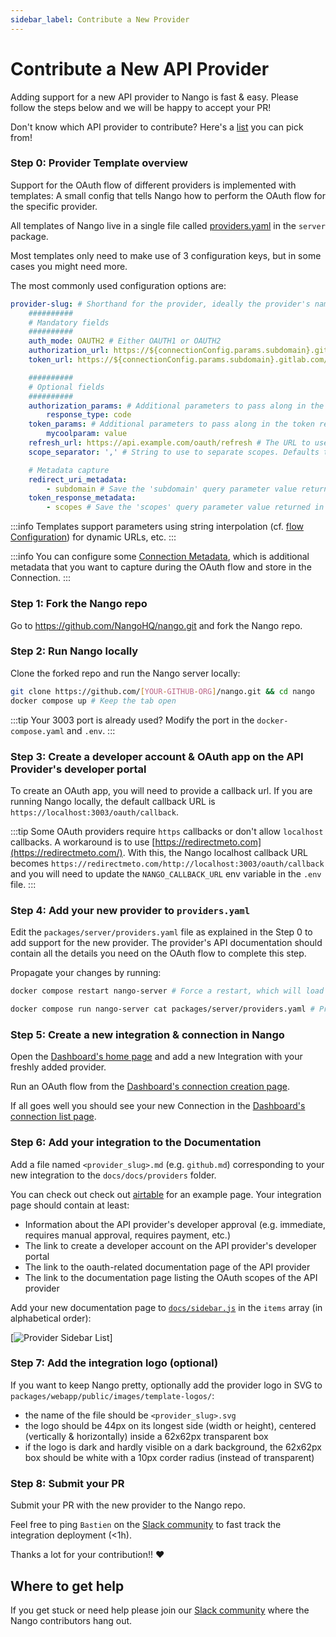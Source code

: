 ```yaml
---
sidebar_label: Contribute a New Provider
---
```


# Contribute a New API Provider

Adding support for a new API provider to Nango is fast & easy. Please follow the steps below and we will be happy to accept your PR!

Don't know which API provider to contribute? Here's a [list](https://github.com/orgs/NangoHQ/projects/2) you can pick from!

### Step 0: Provider Template overview

Support for the OAuth flow of different providers is implemented with templates: A small config that tells Nango how to perform the OAuth flow for the specific provider.

All templates of Nango live in a single file called [providers.yaml](https://nango.dev/oauth-providers) in the `server` package.

Most templates only need to make use of 3 configuration keys, but in some cases you might need more.

The most commonly used configuration options are:

```yaml
provider-slug: # Shorthand for the provider, ideally the provider's name. Must be unique. Kebab case.
    ##########
    # Mandatory fields
    ##########
    auth_mode: OAUTH2 # Either OAUTH1 or OAUTH2
    authorization_url: https://${connectionConfig.params.subdomain}.gitlab.com/oauth/authorize # The URL of the authorization page for the OAuth service (supports string interpolation)
    token_url: https://${connectionConfig.params.subdomain}.gitlab.com/oauth/token # The URL for the token request (supports string interpolation)

    ##########
    # Optional fields
    ##########
    authorization_params: # Additional parameters to pass along in the authorization step
        response_type: code
    token_params: # Additional parameters to pass along in the token request
        mycoolparam: value
    refresh_url: https://api.example.com/oauth/refresh # The URL to use for refreshing the access token (only if different from token_url)
    scope_separator: ',' # String to use to separate scopes. Defaults to ' ' (1 space) if not provided

    # Metadata capture
    redirect_uri_metadata:
        - subdomain # Save the 'subdomain' query parameter value returned in the Redirect URI (Connection Metadata)
    token_response_metadata:
        - scopes # Save the 'scopes' query parameter value returned in the token response (Connection Metadata)
```

:::info
Templates support parameters using string interpolation (cf. [flow Configuration](./reference/frontend-sdk.md#connection-config)) for dynamic URLs, etc.
:::

:::info
You can configure some [Connection Metadata](./reference/core-concepts.md#metadata), which is additional metadata that you want to capture during the OAuth flow and store in the Connection.
:::

### Step 1: Fork the Nango repo

Go to https://github.com/NangoHQ/nango.git and fork the Nango repo.

### Step 2: Run Nango locally

Clone the forked repo and run the Nango server locally:

```bash
git clone https://github.com/[YOUR-GITHUB-ORG]/nango.git && cd nango
docker compose up # Keep the tab open
```

:::tip
Your 3003 port is already used? Modify the port in the `docker-compose.yaml` and `.env`.
:::

### Step 3: Create a developer account & OAuth app on the API Provider's developer portal

To create an OAuth app, you will need to provide a callback url. If you are running Nango locally, the default callback URL is `https://localhost:3003/oauth/callback`.

:::tip
Some OAuth providers require `https` callbacks or don't allow `localhost` callbacks. A workaround is to use [https://redirectmeto.com](https://redirectmeto.com/). With this, the Nango localhost callback URL becomes `https://redirectmeto.com/http://localhost:3003/oauth/callback` and you will need to update the `NANGO_CALLBACK_URL` env variable in the `.env` file.
:::

### Step 4: Add your new provider to `providers.yaml`

Edit the `packages/server/providers.yaml` file as explained in the Step 0 to add support for the new provider. The provider's API documentation should contain all the details you need on the OAuth flow to complete this step.

Propagate your changes by running:

```bash
docker compose restart nango-server # Force a restart, which will load in the yaml again
```

```bash
docker compose run nango-server cat packages/server/providers.yaml # Print the contents of the providers file from inside the container
```

### Step 5: Create a new integration & connection in Nango

Open the [Dashboard's home page](http://localhost:3003) and add a new Integration with your freshly added provider.

Run an OAuth flow from the [Dashboard's connection creation page](http://localhost:3003/connection/create).

If all goes well you should see your new Connection in the [Dashboard's connection list page](http://localhost:3003/connections).

### Step 6: Add your integration to the Documentation

Add a file named `<provider_slug>.md` (e.g. `github.md`) corresponding to your new integration to the `docs/docs/providers` folder.

You can check out check out [airtable](./providers/airtable.md) for an example page. Your integration page should contain at least:

-   Information about the API provider's developer approval (e.g. immediate, requires manual approval, requires payment, etc.)
-   The link to create a developer account on the API provider's developer portal
-   The link to the oauth-related documentation page of the API provider
-   The link to the documentation page listing the OAuth scopes of the API provider

Add your new documentation page to [`docs/sidebar.js`](https://github.com/NangoHQ/nango/blob/master/docs/sidebars.js) in the `items` array (in alphabetical order):

[![Provider Sidebar List](/img/provider-sidebar.png)]

### Step 7: Add the integration logo (optional)

If you want to keep Nango pretty, optionally add the provider logo in SVG to `packages/webapp/public/images/template-logos/`:

-   the name of the file should be `<provider_slug>.svg`
-   the logo should be 44px on its longest side (width or height), centered (vertically & horizontally) inside a 62x62px transparent box
-   if the logo is dark and hardly visible on a dark background, the 62x62px box should be white with a 10px corder radius (instead of transparent)

### Step 8: Submit your PR

Submit your PR with the new provider to the Nango repo.

Feel free to ping `Bastien` on the [Slack community](https://nango.dev/slack) to fast track the integration deployment (<1h).

Thanks a lot for your contribution!! ❤️

## Where to get help

If you get stuck or need help please join our [Slack community](https://nango.dev/slack) where the Nango contributors hang out.
